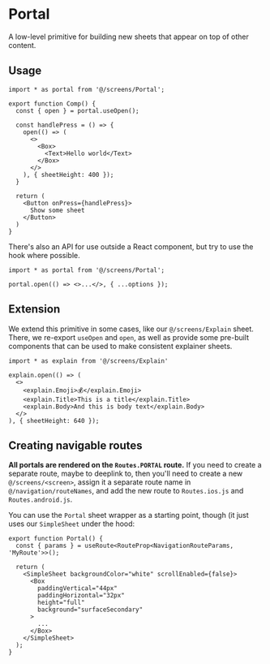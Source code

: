 # Portal

A low-level primitive for building new sheets that appear on top of other
content.

## Usage

```tsx
import * as portal from '@/screens/Portal';

export function Comp() {
  const { open } = portal.useOpen();

  const handlePress = () => {
    open(() => (
      <>
        <Box>
          <Text>Hello world</Text>
        </Box>
      </>
    ), { sheetHeight: 400 });
  }

  return (
    <Button onPress={handlePress}>
      Show some sheet
    </Button>
  )
}
```

There's also an API for use outside a React component, but try to use the hook
where possible.

```tsx
import * as portal from '@/screens/Portal';

portal.open(() => <>...</>, { ...options });
```

## Extension

We extend this primitive in some cases, like our `@/screens/Explain` sheet.
There, we re-export `useOpen` and `open`, as well as provide some pre-built
components that can be used to make consistent explainer sheets.

```tsx
import * as explain from '@/screens/Explain'

explain.open(() => (
  <>
    <explain.Emoji>💰</explain.Emoji>
    <explain.Title>This is a title</explain.Title>
    <explain.Body>And this is body text</explain.Body>
  </>
), { sheetHeight: 640 });
```

## Creating navigable routes

**All portals are rendered on the `Routes.PORTAL` route.** If you need to create
a separate route, maybe to deeplink to, then you'll need to create a new
`@/screens/<screen>`, assign it a separate route name in
`@/navigation/routeNames`, and add the new route to `Routes.ios.js` and
`Routes.android.js`.

You can use the `Portal` sheet wrapper as a starting point, though (it just uses
our `SimpleSheet` under the hood:

```tsx
export function Portal() {
  const { params } = useRoute<RouteProp<NavigationRouteParams, 'MyRoute'>>();

  return (
    <SimpleSheet backgroundColor="white" scrollEnabled={false}>
      <Box
        paddingVertical="44px"
        paddingHorizontal="32px"
        height="full"
        background="surfaceSecondary"
      >
        ...
      </Box>
    </SimpleSheet>
  );
}
```
